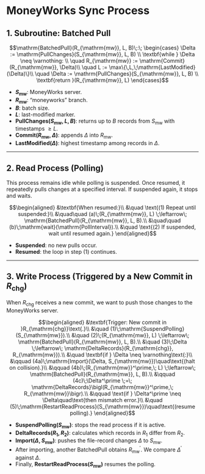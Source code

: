 # MoneyWorks Sync Process

## 1. Subroutine: Batched Pull

```math
\mathrm{BatchedPull}(R_{\mathrm{mw}}, L, B)\;:\;
\begin{cases}
\Delta := \mathrm{PullChanges}(S_{\mathrm{mw}}, L, B) \\
\textbf{while } \Delta \neq \varnothing: \\
\quad R_{\mathrm{mw}} := \mathrm{Commit}(R_{\mathrm{mw}}, \Delta)\\
\quad L := \max\{\,L,\;\mathrm{LastModified}(\Delta)\}\\
\quad \Delta := \mathrm{PullChanges}(S_{\mathrm{mw}}, L, B) \\
\textbf{return }(R_{\mathrm{mw}}, L)
\end{cases}
```

- **$S_{\mathrm{mw}}$**: MoneyWorks server.
- **$R_{\mathrm{mw}}$**: “moneyworks” branch.
- **$B$**: batch size.
- **$L$**: last-modified marker.
- **$\mathrm{PullChanges}(S_{\mathrm{mw}}, L, B)$**: returns up to $B$ records from $S_{\mathrm{mw}}$ with timestamps $\ge L$.
- **$\mathrm{Commit}(R_{\mathrm{mw}}, \Delta)$**: appends $\Delta$ into $R_{\mathrm{mw}}$.
- **$\mathrm{LastModified}(\Delta)$**: highest timestamp among records in $\Delta$.

---

## 2. Read Process (Polling)

This process remains idle while polling is suspended. Once resumed, it repeatedly
pulls changes at a specified interval. If suspended again, it stops and waits.

```math
\begin{aligned}
&\textbf{When resumed:}\\
&\quad \text{(1) Repeat until suspended:}\\
&\quad\quad (a)\;(R_{\mathrm{mw}}, L) \;\leftarrow\; \mathrm{BatchedPull}(R_{\mathrm{mw}}, L, B).\\
&\quad\quad (b)\;\mathrm{wait}(\mathrm{PollInterval}).\\
&\quad \text{(2) If suspended, wait until resumed again.}
\end{aligned}
```

- **Suspended**: no new pulls occur.
- **Resumed**: the loop in step (1) continues.

---

## 3. Write Process (Triggered by a New Commit in $R_{\mathrm{chg}}$)

When $R_{\mathrm{chg}}$ receives a new commit, we want to push those changes to the MoneyWorks server.

```math
\begin{aligned}
&\textbf{Trigger: New commit in }R_{\mathrm{chg}}\text{.}\\
&\quad (1)\;\mathrm{SuspendPolling}(S_{\mathrm{mw}}).\\
&\quad (2)\;(R_{\mathrm{mw}}, L) \;\leftarrow\; \mathrm{BatchedPull}(R_{\mathrm{mw}}, L, B).\\
&\quad (3)\;\Delta \;\leftarrow\; \mathrm{DeltaRecords}(R_{\mathrm{chg}}, R_{\mathrm{mw}}).\\
&\quad \textbf{if } \Delta \neq \varnothing\text{:}\\
&\qquad (4a)\;\mathrm{Import}(\Delta, S_{\mathrm{mw}})\quad\text{(halt on collision).}\\
&\qquad (4b)\;(R_{\mathrm{mw}}^\prime,\; L) \;\leftarrow\; \mathrm{BatchedPull}(R_{\mathrm{mw}}, L, B).\\
&\qquad (4c)\;\Delta^\prime \;=\; \mathrm{DeltaRecords}\bigl(R_{\mathrm{mw}}^\prime,\; R_{\mathrm{mw}}\bigr).\\
&\qquad \text{if } \Delta^\prime \neq \Delta\quad\text{then mismatch error.}\\
&\quad (5)\;\mathrm{RestartReadProcess}(S_{\mathrm{mw}})\quad\text{(resume polling).}
\end{aligned}
```

- **$\mathrm{SuspendPolling}(S_{\mathrm{mw}})$**: stops the read process if it is active.
- **$\mathrm{DeltaRecords}(R_{1}, R_{2})$**: calculates which records in $R_{1}$ differ from $R_{2}$.
- **$\mathrm{Import}(\Delta, S_{\mathrm{mw}})$**: pushes the file-record changes $\Delta$ to $S_{\mathrm{mw}}$.
- After importing, another $\mathrm{BatchedPull}$ obtains $R_{\mathrm{mw}}^\prime$. We compare $\Delta^\prime$ against $\Delta$.
- Finally, **$\mathrm{RestartReadProcess}(S_{\mathrm{mw}})$** resumes the polling.
